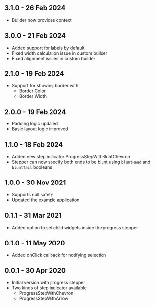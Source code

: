 ## 3.1.0 - 26 Feb 2024

* Builder now provides context

## 3.0.0 - 21 Feb 2024

* Added support for labels by default
* Fixed width calculation issue in custom builder
* Fixed alignment issues in custom builder

## 2.1.0 - 19 Feb 2024

* Support for showing border with:
    * Border Color
    * Border Width

## 2.0.0 - 19 Feb 2024

* Padding logic updated
* Basic layout logic improved

## 1.1.0 - 18 Feb 2024

* Added new step indicator ProgressStepWithBluntChevron
* Stepper can now specify both ends to be blunt using `bluntHead` and `bluntTail` booleans

## 1.0.0 - 30 Nov 2021

* Supports null safety
* Updated the example application

## 0.1.1 - 31 Mar 2021

* Added option to set child widgets inside the progress stepper

## 0.1.0 - 11 May 2020

* Added onClick callback for notifying selection

## 0.0.1 - 30 Apr 2020

* Initial version with progress stepper
* Two kinds of step indicator available
    * ProgressStepWithChevron
    * ProgressStepWithArrow
